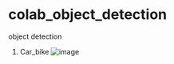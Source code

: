 # colab_object_detection
object detection
1. Car_bike
![image](https://user-images.githubusercontent.com/38039777/125584681-c98e7846-1cbd-4f8f-a332-c3648c7d08ec.png)
